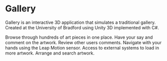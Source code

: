 # Gallery

Gallery is an interactive 3D application that simulates a traditional gallery. Created at the University of Bradford using Unity 3D implemented with C#.

Browse through hundreds of art pieces in one place.
Have your say and comment on the artwork.
Review other users comments.
Navigate with your hands using the Leap Motion sensor.
Access to external systems to load in more artwork.
Arrange and search artwork.
